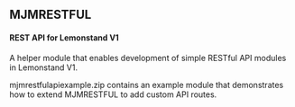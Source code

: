 ## MJMRESTFUL
#### REST API for Lemonstand V1

A helper module that enables development of simple RESTful API modules in Lemonstand V1.

mjmrestfulapiexample.zip contains an example module that demonstrates how to extend MJMRESTFUL to add custom
API routes.



